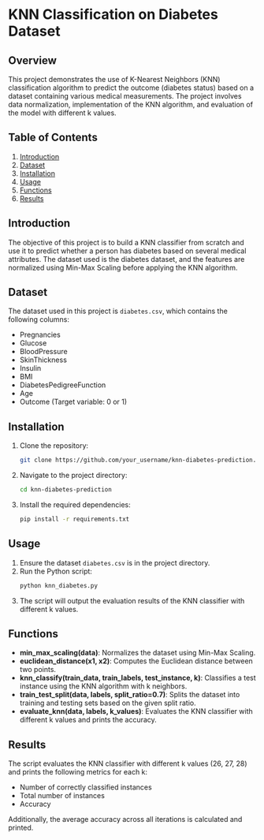 # KNN Classification on Diabetes Dataset

## Overview
This project demonstrates the use of K-Nearest Neighbors (KNN) classification algorithm to predict the outcome (diabetes status) based on a dataset containing various medical measurements. The project involves data normalization, implementation of the KNN algorithm, and evaluation of the model with different k values.

## Table of Contents
1. [Introduction](#introduction)
2. [Dataset](#dataset)
3. [Installation](#installation)
4. [Usage](#usage)
5. [Functions](#functions)
6. [Results](#results)


## Introduction
The objective of this project is to build a KNN classifier from scratch and use it to predict whether a person has diabetes based on several medical attributes. The dataset used is the diabetes dataset, and the features are normalized using Min-Max Scaling before applying the KNN algorithm.

## Dataset
The dataset used in this project is `diabetes.csv`, which contains the following columns:
- Pregnancies
- Glucose
- BloodPressure
- SkinThickness
- Insulin
- BMI
- DiabetesPedigreeFunction
- Age
- Outcome (Target variable: 0 or 1)

## Installation
1. Clone the repository:
   ```sh
   git clone https://github.com/your_username/knn-diabetes-prediction.git
   ```
2. Navigate to the project directory:
   ```sh
   cd knn-diabetes-prediction
   ```
3. Install the required dependencies:
   ```sh
   pip install -r requirements.txt
   ```

## Usage
1. Ensure the dataset `diabetes.csv` is in the project directory.
2. Run the Python script:
   ```sh
   python knn_diabetes.py
   ```
3. The script will output the evaluation results of the KNN classifier with different k values.

## Functions
- **min_max_scaling(data)**: Normalizes the dataset using Min-Max Scaling.
- **euclidean_distance(x1, x2)**: Computes the Euclidean distance between two points.
- **knn_classify(train_data, train_labels, test_instance, k)**: Classifies a test instance using the KNN algorithm with k neighbors.
- **train_test_split(data, labels, split_ratio=0.7)**: Splits the dataset into training and testing sets based on the given split ratio.
- **evaluate_knn(data, labels, k_values)**: Evaluates the KNN classifier with different k values and prints the accuracy.

## Results
The script evaluates the KNN classifier with different k values (26, 27, 28) and prints the following metrics for each k:
- Number of correctly classified instances
- Total number of instances
- Accuracy

Additionally, the average accuracy across all iterations is calculated and printed.
